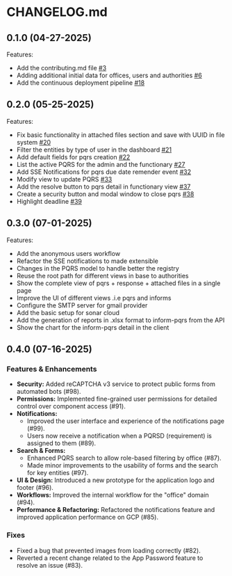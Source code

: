 # CHANGELOG.md

## 0.1.0 (04-27-2025)

Features:

- Add the contributing.md file [#3](https://github.com/CusmaLinux/svu/pull/3)
- Adding additional initial data for offices, users and authorities [#6](https://github.com/CusmaLinux/svu/pull/6)
- Add the continuous deployment pipeline [#18](https://github.com/CusmaLinux/svu/pull/18)

## 0.2.0 (05-25-2025)

Features:

- Fix basic functionality in attached files section and save with UUID in file system [#20](https://github.com/CusmaLinux/svu/pull/20)
- Filter the entities by type of user in the dashboard [#21](https://github.com/CusmaLinux/svu/pull/21)
- Add default fields for pqrs creation [#22](https://github.com/CusmaLinux/svu/pull/22)
- List the active PQRS for the admin and the functionary [#27](https://github.com/CusmaLinux/svu/pull/27)
- Add SSE Notifications for pqrs due date remender event [#32](https://github.com/CusmaLinux/svu/pull/32)
- Modify view to update PQRS [#33](https://github.com/CusmaLinux/svu/pull/33)
- Add the resolve button to pqrs detail in functionary view [#37](https://github.com/CusmaLinux/svu/pull/37)
- Create a security button and modal window to close pqrs [#38](https://github.com/CusmaLinux/svu/pull/38)
- Highlight deadline [#39](https://github.com/CusmaLinux/svu/pull/39)

## 0.3.0 (07-01-2025)

Features:

- Add the anonymous users workflow
- Refactor the SSE notifications to made extensible
- Changes in the PQRS model to handle better the registry
- Reuse the root path for different views in base to authorities
- Show the complete view of pqrs + response + attached files in a single page
- Improve the UI of different views .i.e pqrs and informs
- Configure the SMTP server for gmail provider
- Add the basic setup for sonar cloud
- Add the generation of reports in .xlsx format to inform-pqrs from the API
- Show the chart for the inform-pqrs detail in the client

## 0.4.0 (07-16-2025)

### Features & Enhancements

- **Security:** Added reCAPTCHA v3 service to protect public forms from automated bots (#98).
- **Permissions:** Implemented fine-grained user permissions for detailed control over component access (#91).
- **Notifications:**
  - Improved the user interface and experience of the notifications page (#99).
  - Users now receive a notification when a PQRSD (requirement) is assigned to them (#89).
- **Search & Forms:**
  - Enhanced PQRS search to allow role-based filtering by office (#87).
  - Made minor improvements to the usability of forms and the search for key entities (#97).
- **UI & Design:** Introduced a new prototype for the application logo and footer (#96).
- **Workflows:** Improved the internal workflow for the "office" domain (#94).
- **Performance & Refactoring:** Refactored the notifications feature and improved application performance on GCP (#85).

### Fixes

- Fixed a bug that prevented images from loading correctly (#82).
- Reverted a recent change related to the App Password feature to resolve an issue (#83).
